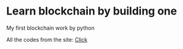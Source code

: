 # Learn blockchain by building one
 My first blockchain work by python

All the codes from the site: [Click](https://juejin.cn/post/6844903508060143630)
